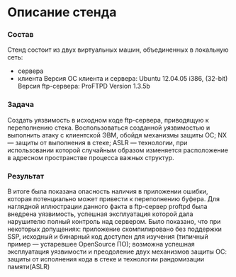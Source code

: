 
# Описание стенда
### Состав
Стенд состоит из двух виртуальных машин, объединенных в
локальную сеть: 
- сервера  
- клиента 
Версия ОС клиента и сервера: Ubuntu 12.04.05 i386, (32-bit)
Версия ftp-сервера: ProFTPD Version 1.3.5b
### Задача
Создать уязвимость в исходном коде ftp-сервера, приводящую к
переполнению стека. Воспользоваться созданной уязвимостью и
выполнить атаку с клиентской ЭВМ, обойдя механизмы защиты ОС; 
NX — защиты от выполнения в стеке;
ASLR — технологии, при использовании которой случайным
образом изменяется расположение в адресном пространстве
процесса важных структур.

### Результат
В итоге была показана опасность наличия в приложении ошибки,
которая потенциально может привести к переполнению буфера. 
Для наглядной иллюстрации данного факта в ftp-сервер proftpd
была внедрена уязвимость, успешная эксплуатация которой дала
нарушителю полный контроль над сервером.
Было показано, что при некоторых допущениях: приложение
скомпилировано без поддержки SSP, исходный и бинарный код
доступен для изучения (типичный пример — устаревшее
OpenSource ПО); возможна успешная эксплуатация уязвимости и
преодоление двух механизмов защиты ОС: защиты от исполнения
кода в стеке и технологии рандомизации памяти(ASLR)
